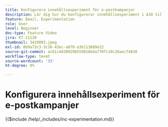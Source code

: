 ```yaml
---
title: Konfigurera innehållsexperiment för e-postkampanjer
description: Lär dig hur du konfigurerar innehållsexperiment i AJO till A/B-tester och utforskar e-postinnehåll på bästa sätt för dina affärsmål.
feature: Email, Experimentation
role: User
level: Beginner
doc-type: Feature Video
jira: KT-11129
thumbnail: 3419893.jpeg
exl-id: 8b9a73c3-3c36-43ec-a870-a3b113689e22
source-git-commit: ac61c4d30929b559826b4a770fc10c26aec74830
workflow-type: tm+mt
source-wordcount: '33'
ht-degree: 0%

---
```


# Konfigurera innehållsexperiment för e-postkampanjer

{{$include /help/_includes/inc-experimentation.md}}
